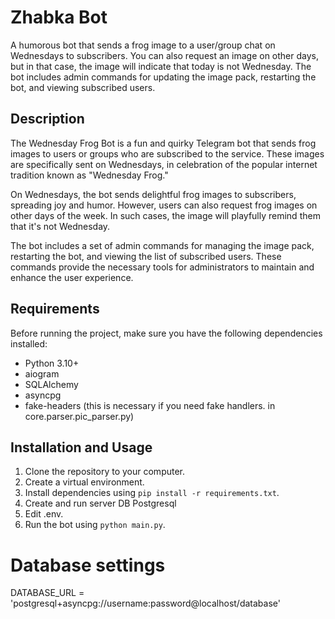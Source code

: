 # Zhabka Bot

A humorous bot that sends a frog image to a user/group chat on Wednesdays to subscribers. You can also request an image on other days, but in that case, the image will indicate that today is not Wednesday. The bot includes admin commands for updating the image pack, restarting the bot, and viewing subscribed users.

## Description

The Wednesday Frog Bot is a fun and quirky Telegram bot that sends frog images to users or groups who are subscribed to the service. These images are specifically sent on Wednesdays, in celebration of the popular internet tradition known as "Wednesday Frog."

On Wednesdays, the bot sends delightful frog images to subscribers, spreading joy and humor. However, users can also request frog images on other days of the week. In such cases, the image will playfully remind them that it's not Wednesday.

The bot includes a set of admin commands for managing the image pack, restarting the bot, and viewing the list of subscribed users. These commands provide the necessary tools for administrators to maintain and enhance the user experience.

## Requirements

Before running the project, make sure you have the following dependencies installed:

- Python 3.10+
- aiogram
- SQLAlchemy
- asyncpg
- fake-headers (this is necessary if you need fake handlers. in core.parser.pic_parser.py)


## Installation and Usage

1. Clone the repository to your computer.
2. Create a virtual environment.
3. Install dependencies using `pip install -r requirements.txt`.
4. Create and run server DB Postgresql
5. Edit .env.
6. Run the bot using `python main.py`.


# Database settings
DATABASE_URL = 'postgresql+asyncpg://username:password@localhost/database'
